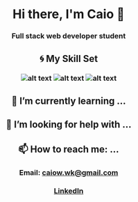 # <div align=center>Hi there, I'm Caio 👋</div>
### <div align=center>Full stack web developer student</div>


## <div align=center>:cyclone: My Skill Set</div>
### <div align=center>![alt text](https://seeklogo.com/images/R/react-logo-7B3CE81517-seeklogo.com.png) ![alt text](https://seeklogo.com/images/N/nodejs-logo-D26404F360-seeklogo.com.png) ![alt text](https://seeklogo.com/images/R/redux-logo-9CA6836C12-seeklogo.com.png)</div>


## <div align=center>:book: I’m currently learning ...</div>
### <div align=center></div>

## <div align=center>🤔 I’m looking for help with ...</div>
### <div align=center></div>

## <div align=center>📫 How to reach me: ...</div>
### <div align=center>Email: caiow.wk@gmail.com</div>
### <div align=center>[LinkedIn](https://www.linkedin.com/in/kxk/)</div>
